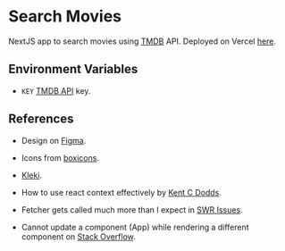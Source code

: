 # Search Movies

NextJS app to search movies using [TMDB](https://www.themoviedb.org/) API. Deployed on Vercel [here](https://movie-search-next.vercel.app/).

## Environment Variables

- `KEY` [TMDB API](https://www.themoviedb.org/documentation/api) key.

## References

- Design on [Figma](https://www.figma.com/file/bFTvg7Yjl5fRaeCsAYEqgI/Movie-Search?node-id=0%3A1).

- Icons from [boxicons](https://github.com/atisawd/boxicons).

- [Kleki](https://kleki.com/).

- How to use react context effectively by [Kent C Dodds](https://kentcdodds.com/blog/how-to-use-react-context-effectively).

- Fetcher gets called much more than I expect in [SWR Issues](https://github.com/vercel/swr/issues/167#issuecomment-560478786).

- Cannot update a component (App) while rendering a different component on [Stack Overflow](https://stackoverflow.com/questions/62236000/cannot-update-a-component-app-while-rendering-a-different-component).

